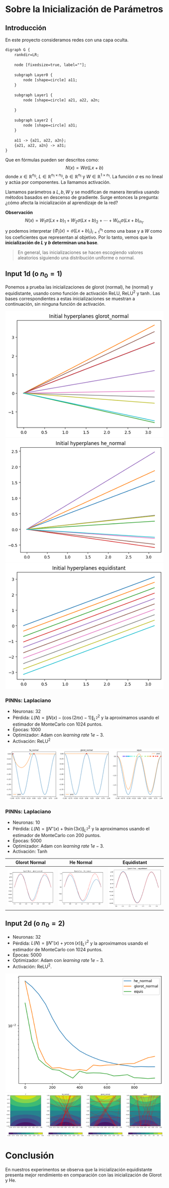 # Sobre la Inicialización de Parámetros #

## Introducción ##
En este proyecto consideramos redes con una capa oculta.

```graphviz
digraph G {
    rankdir=LR;

    node [fixedsize=true, label=""];

    subgraph Layer0 {
        node [shape=circle] a11;
    }

    subgraph Layer1 {
        node [shape=circle] a21, a22, a2n;

    }

    subgraph Layer2 {
        node [shape=circle] a31;
    }

    a11 -> {a21, a22, a2n};
    {a21, a22, a2n} -> a31;
}
```

Que en fórmulas pueden ser descritos como:
$$
    N(x) = W \sigma(Lx + b)
$$
donde $x\in \mathbb{R}^{n_0}$, $L \in \mathbb{R}^{n_1\times n_0}$, $b\in\mathbb{R}^{n_1}$
y $W\in \mathbb{R}^{1 \times n_1}$.
La función $\sigma$ es no lineal y actúa por componentes. La llamamos activación.

Llamamos parámetros a $L, b, W$ y se modifican de manera iterativa usando métodos basados en descenso
de gradiente. Surge entonces la pregunta: ¿cómo afecta la inicialización al aprendizaje de la red?

**Observación**
$$
    N(x) = W_1 \sigma(Lx + b)_1 + W_2 \sigma(Lx+b)_2 + \cdots + W_{n_1} \sigma(Lx+b)_{n_1}.
$$
y podemos interpretar $\lbrace \Phi_i(x) = \sigma(Lx+b)_i \rbrace_{i=1}^{n_1}$ como una base y
a $W$ como los coeficientes que representan al objetivo. Por lo tanto, vemos que la **inicialización
de $L$ y $b$ determinan una base**.

> En general, las inicializaciones se hacen escogiendo valores aleatorios siguiendo una distribución
> uniforme o normal.


## Input 1d (o $n_0=1$) ##

Ponemos a prueba las inicializaciones de glorot (normal), he (normal) y equidistante, usando
como función de activación $\mathrm{ReLU}$, $\mathrm{ReLU}^2$ y $\tanh$.
Las bases correspondientes a estas inicializaciones se muestran a continuación, sin ninguna
función de activación.

![glorotn](img/1d_hyperplane_glorotn.png)
![he](img/1d_hyperplane_hen.png)
![equi](img/1d_hyperplane_equi.png)

### PINNs: Laplaciano ###

* Neuronas: 32
* Pérdida: $L(N) = \lVert N(x) - (\cos(2\pi x) - 1) \rVert_{L^2}^2$ y la aproximamos
usando el estimador de MonteCarlo con $1024$ puntos.
* Épocas: 1000
* Optimizador: Adam con *learning rate* $1e-3$.
* Activación: $\mathrm{ReLU}^2$ 

![fit](img/1d_fit_final.png)


### PINNs: Laplaciano ###

* Neuronas: 10
* Pérdida: $L(N) = \lVert N''(x) + 9\sin(3x) \rVert_{L^2}^2$ y la aproximamos
usando el estimador de MonteCarlo con $200$ puntos.
* Épocas: 5000
* Optimizador: Adam con *learning rate* $1e-3$.
* Activación: Tanh 

|Glorot Normal| He Normal | Equidistant |
|:-:|:-:|:-:|
|![glorotn_final](img/1d_pinn_glorotn.png)|![he_final](img/1d_pinn_hen.png)|![equi_final](img/1d_pinn_equi.png)|


## Input 2d (o $n_0=2$) ##

* Neuronas: 32
* Pérdida: $L(N) = \lVert N''(x) + y\cos(x) \rVert_{L^2}^2$ y la aproximamos
usando el estimador de MonteCarlo con $1024$ puntos.
* Épocas: 5000
* Optimizador: Adam con *learning rate* $1e-3$.
* Activación: $\mathrm{ReLU}^2$.

![2d_error](img/2d_error.png)
![2d_after](img/2d_after.png)

# Conclusión #

En nuestros experimentos se observa que la inicialización equidistante presenta mejor
rendimiento en comparación con las inicialización de Glorot y He.
